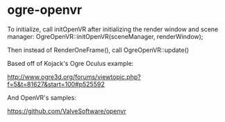 # ogre-openvr

To initialize, call initOpenVR after initializing the render window and scene manager:
OgreOpenVR::initOpenVR(sceneManager, renderWindow);

Then instead of RenderOneFrame(), call 
OgreOpenVR::update() 

Based off of Kojack's Ogre Oculus example:

http://www.ogre3d.org/forums/viewtopic.php?f=5&t=81627&start=100#p525592

And OpenVR's samples:

https://github.com/ValveSoftware/openvr
